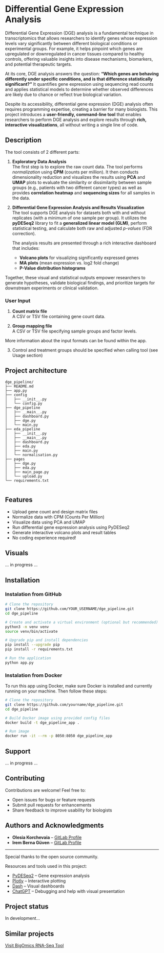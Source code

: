 # Differential Gene Expression Analysis

Differential Gene Expression (DGE) analysis is a fundamental technique in transcriptomics that allows researchers to identify genes whose expression levels vary significantly between different biological conditions or experimental groups. For example, it helps pinpoint which genes are upregulated or downregulated in cancer tissues compared to healthy controls, offering valuable insights into disease mechanisms, biomarkers, and potential therapeutic targets.

At its core, DGE analysis answers the question: **“Which genes are behaving differently under specific conditions, and is that difference statistically significant?”** It quantifies gene expression using sequencing read counts and applies statistical models to determine whether observed differences are likely due to chance or reflect true biological variation.

Despite its accessibility, differential gene expression (DGE) analysis often requires programming expertise, creating a barrier for many biologists. This project introduces a **user-friendly, command-line tool** that enables researchers to perform DGE analysis and explore results through **rich, interactive visualizations**, all without writing a single line of code.


## Description

The tool consists of 2 different parts:

1. **Exploratory Data Analysis**  \
   The first step is to explore the raw count data. The tool performs *normalization* using **CPM** (counts per million). It then conducts dimensionality reduction and visualizes the results using **PCA** and **UMAP** plots to evaluate the similarity or dissimilarity between sample groups (e.g., patients with two different cancer types) as well as provides **correlation heatmap** and **sequencing sizes** for all samples in the data.

2. **Differential Gene Expression Analysis and Results Visualization** \
   The tool supports DGE analysis for datasets both with and without replicates (with a minimum of one sample per group). It utilizes the **pyDESeq2** library to fit a **generalized linear model (GLM)**, perform statistical testing, and calculate both raw and adjusted *p-values* (FDR correction).

   The analysis results are presented through a rich interactive dashboard that includes:

   - **Volcano plots** for visualizing significantly expressed genes
   - **MA plots** (mean expression vs. log2 fold change)
   - **P-Value distribution histograms** 

Together, these visual and statistical outputs empower researchers to generate hypotheses, validate biological findings, and prioritize targets for downstream experiments or clinical validation.

### User Input

1. **Count matrix file**  
   A CSV or TSV file containing gene count data.

2. **Group mapping file**  
   A CSV or TSV file specifying sample groups and factor levels.

More information about the input formats can be found within the app.

3. Control and treatment groups should be specified when calling tool (see Usage section)

## Project architecture
```text
dge_pipeline/
├── README.md
├── app.py
├── config
│   ├── __init__.py
│   └── config.py
├── dge_pipeline
│   ├── __main__.py
│   ├── dashboard.py
│   ├── dge.py
│   └── main.py
├── eda_pipeline
│   ├── __init__.py
│   ├── __main__.py
│   ├── dashboard.py
│   ├── eda.py
│   ├── main.py
│   └── normalisation.py
├── pages
│   ├── dge.py
│   ├── eda.py
│   ├── main_page.py
│   └── upload.py
└── requirements.txt


```
## Features

- Upload gene count and design matrix files
- Normalize data with CPM (Counts Per Million)
- Visualize data using PCA and UMAP
- Run differential gene expression analysis using PyDESeq2
- Generate interactive volcano plots and result tables
- No coding experience required!


## Visuals
... in progress ...

## Installation
### Instalation from GitHub
```bash
# Clone the repository
git clone https://github.com/YOUR_USERNAME/dge_pipeline.git
cd dge_pipeline

# Create and activate a virtual environment (optional but recommended)
python3 -m venv venv
source venv/bin/activate

# Upgrade pip and install dependencies
pip install --upgrade pip
pip install -r requirements.txt

# Run the application
python app.py

```

### Instalation from Docker
To run this app using Docker, make sure Docker is installed and currently running on your machine. Then follow these steps:
```bash
# Clone the repository
git clone https://github.com/yourname/dge_pipeline.git
cd dge_pipeline

# Build Docker image using provided config files
docker build -t dge_pipeline_app .

# Run image
docker run -it --rm -p 8050:8050 dge_pipeline_app
```

## Support
... in progress ...

## Contributing
Contributions are welcome! Feel free to:
- Open issues for bugs or feature requests 
- Submit pull requests for enhancements 
- Share feedback to improve usability for biologists

## Authors and Acknowledgments

- **Olesia Korchevaia** – [GitLab Profile](https://gitlab.gwdg.de/o.korchevaia)  
- **Irem Berna Güven** – [GitLab Profile](https://gitlab.gwdg.de/iremberna.gueven)  

---

Special thanks to the open source community.

Resources and tools used in this project:

- [PyDESeq2](https://pydeseq2.readthedocs.io/en/latest/auto_examples/index.html) – Gene expression analysis  
- [Plotly](https://plotly.com/) – Interactive plotting  
- [Dash](https://dash.plotly.com/) – Visual dashboards  
- [ChatGPT](https://chatgpt.com/) – Debugging and help with visual presentation

## Project status
In development...

## Similar projects 
[Visit BigOmics RNA-Seq Tool](https://bigomics.ch/rna-seq-data-analysis)

